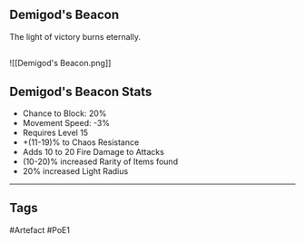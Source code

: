 ## Demigod's Beacon
The light of victory burns eternally.
##
![[Demigod's Beacon.png]]
## Demigod's Beacon Stats
- Chance to Block: 20%
- Movement Speed: -3%
- Requires Level 15
- +(11-19)% to Chaos Resistance
- Adds 10 to 20 Fire Damage to Attacks
- (10-20)% increased Rarity of Items found
- 20% increased Light Radius


---
## Tags
#Artefact
#PoE1